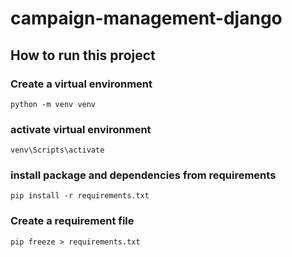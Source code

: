 # campaign-management-django

## How to run this project

### Create a virtual environment
```
python -m venv venv
```
### activate virtual environment
```
venv\Scripts\activate
```
### install package and dependencies from requirements
```
pip install -r requirements.txt
```


### Create a requirement file
```
pip freeze > requirements.txt
```

